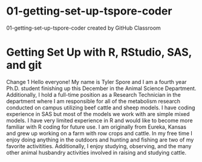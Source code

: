 # 01-getting-set-up-tspore-coder
01-getting-set-up-tspore-coder created by GitHub Classroom
# Getting Set Up with R, RStudio, SAS, and git
Change 1
  Hello everyone!  My name is Tyler Spore and I am a fourth year Ph.D. student finishing up this December in the Animal Science Department.  Additionally, I hold a full-time position as a Research Technician in the department where I am responsible for all of the metabolism research conducted on campus utilizing beef cattle and sheep models.  I have coding experience in SAS but most of the models we work with are simple mixed models.  I have very limited experience in R and would like to become more familiar with R coding for future use.
  I am originally from Eureka, Kansas and grew up working on a farm with row crops and cattle.  In my free time I enjoy doing anything in the outdoors and hunting and fishing are two of my favorite activitities.  Additionally, I enjoy studying, observing, and the many other animal husbandry activities involved in raising and studying cattle. 

